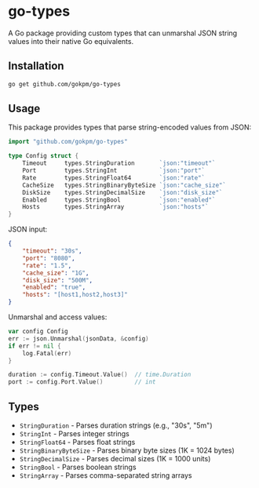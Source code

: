 # go-types

A Go package providing custom types that can unmarshal JSON string values into their native Go equivalents.

## Installation

```bash
go get github.com/gokpm/go-types
```

## Usage

This package provides types that parse string-encoded values from JSON:

```go
import "github.com/gokpm/go-types"

type Config struct {
    Timeout     types.StringDuration       `json:"timeout"`
    Port        types.StringInt            `json:"port"`
    Rate        types.StringFloat64        `json:"rate"`
    CacheSize   types.StringBinaryByteSize `json:"cache_size"`
    DiskSize    types.StringDecimalSize    `json:"disk_size"`
    Enabled     types.StringBool           `json:"enabled"`
    Hosts       types.StringArray          `json:"hosts"`
}
```

JSON input:
```json
{
    "timeout": "30s",
    "port": "8080",
    "rate": "1.5",
    "cache_size": "1G",
    "disk_size": "500M",
    "enabled": "true",
    "hosts": "[host1,host2,host3]"
}
```

Unmarshal and access values:
```go
var config Config
err := json.Unmarshal(jsonData, &config)
if err != nil {
    log.Fatal(err)
}

duration := config.Timeout.Value()  // time.Duration
port := config.Port.Value()         // int
```

## Types

- `StringDuration` - Parses duration strings (e.g., "30s", "5m")
- `StringInt` - Parses integer strings
- `StringFloat64` - Parses float strings
- `StringBinaryByteSize` - Parses binary byte sizes (1K = 1024 bytes)
- `StringDecimalSize` - Parses decimal sizes (1K = 1000 units)
- `StringBool` - Parses boolean strings
- `StringArray` - Parses comma-separated string arrays